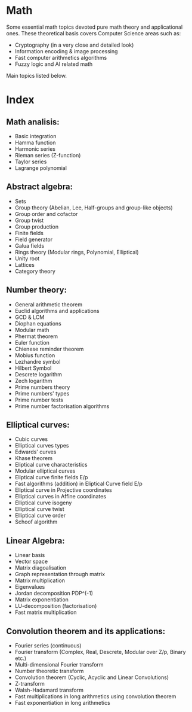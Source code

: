# Math

Some essential math topics devoted pure math theory and applicational ones.
These theoretical basis covers Computer Science areas such as:
* Cryptography (in a very close and detailed look)
* Information encoding & image processing
* Fast computer arithmetics algorithms
* Fuzzy logic and AI related math

Main topics listed below.

# Index 

## Math analisis:
* Basic integration
* Hamma function
* Harmonic series
* Rieman series (Z-function)
* Taylor series
* Lagrange polynomial

## Abstract algebra:
* Sets
* Group theory (Abelian, Lee, Half-groups and group-like objects)
* Group order and cofactor
* Group twist
* Group production
* Finite fields
* Field generator
* Galua fields
* Rings theory (Modular rings, Polynomial, Elliptical)
* Unity root
* Lattices
* Category theory

## Number theory:
* General arithmetic theorem
* Euclid algorithms and applications
* GCD & LCM
* Diophan equations
* Modular math
* Phermat theorem
* Euler function
* Chienese reminder theorem
* Mobius function
* Lezhandre symbol
* Hilbert Symbol
* Descrete logarithm
* Zech logarithm
* Prime numbers theory
* Prime numbers' types
* Prime number tests
* Prime number factorisation algorithms

## Elliptical curves:
* Cubic curves
* Elliptical curves types
* Edwards' curves
* Khase theorem
* Eliptical curve characteristics
* Modular elliptical curves
* Eliptical curve finite fields E/p
* Fast algorithms (addition) in Eliptical Curve field E/p 
* Eliptical curve in Projective coordinates
* Elliptical curves in Affine coordinates
* Elliptical curve isogeny
* Elliptical curve twist
* Elliptical curve order
* Schoof algorithm

## Linear Algebra:
* Linear basis
* Vector space
* Matrix diagoalisation
* Graph representation through matrix
* Matrix multiplication
* Eigenvalues
* Jordan decomposition PDP^(-1)
* Matrix exponentiation
* LU-decomposition (factorisation)
* Fast matrix multiplication

## Convolution theorem and its applications:
* Fourier series (continuous)
* Fourier transform (Complex, Real, Descrete, Modular over Z/p, Binary etc.)
* Multi-dimensional Fourier transform
* Number theoretic transform
* Convolution theorem (Cyclic, Acyclic and Linear Convolutions)
* Z-transform
* Walsh-Hadamard transform
* Fast multiplications in long arithmetics using convolution theorem
* Fast exponentiation in long arithmetics
